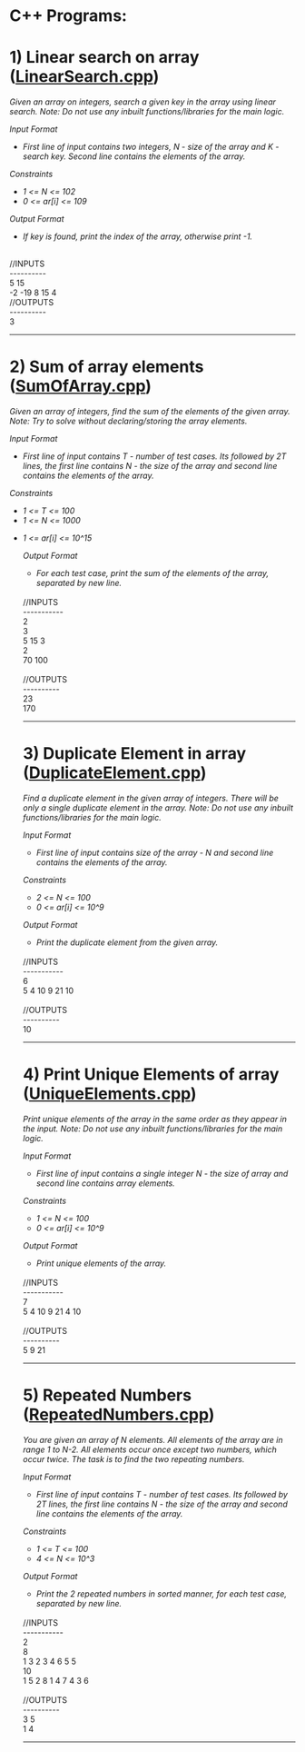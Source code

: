 <h1>C++ Programs:</h1>

# 1) Linear search on array (<a href="https://github.com/JamesyJoseph/ArrayPrograms_cpp/blob/main/LinearSearch.cpp">LinearSearch.cpp</a>)
<p><i>Given an array on integers, search a given key in the array using linear search.
Note: Do not use any inbuilt functions/libraries for the main logic.</i></p>
<i>
  Input Format
  
<ul><li>First line of input contains two integers, N - size of the array and K - search key. Second line contains the elements of the array.</li></ul>

Constraints

<ul><li>1 <= N <= 102</li>
<li>0 <= ar[i] <= 109</li></ul>

Output Format

<ul><li>If key is found, print the index of the array, otherwise print -1.</li></ul>
</i>
<br>//INPUTS<br>
----------<br>
5 15<br>
-2 -19 8 15 4
<br>//OUTPUTS<br>
----------<br>
3<br>


<hr> 

# 2) Sum of array elements (<a href="https://github.com/JamesyJoseph/ArrayPrograms_cpp/blob/main/SumOfArray.cpp">SumOfArray.cpp</a>)
<p><i>Given an array of integers, find the sum of the elements of the given array.
Note: Try to solve without declaring/storing the array elements.</i></p>
<i>
  Input Format
  
<ul><li>First line of input contains T - number of test cases. Its followed by 2T lines, the first line contains N - the size of the array and second line contains the elements of the array.</li></ul>

Constraints

<ul><li>1 <= T <= 100</li>
<li>1 <= N <= 1000</li></ul>
<ul><li>1 <= ar[i] <= 10^15</li>

Output Format

<ul><li>For each test case, print the sum of the elements of the array, separated by new line.</li></ul>
</i>
<br>//INPUTS<br>
-----------<br>
2<br>
3<br>
5 15 3 <br>
2<br>
70 100<br>
<br>//OUTPUTS<br>
----------<br>
23<br>
170<br>

<hr> 

# 3) Duplicate Element in array (<a href="https://github.com/JamesyJoseph/ArrayPrograms_cpp/blob/main/DuplicateElement.cpp">DuplicateElement.cpp</a>)
<p><i>Find a duplicate element in the given array of integers. There will be only a single duplicate element in the array.
Note: Do not use any inbuilt functions/libraries for the main logic.</i></p>
<i>
  Input Format
  
<ul><li>First line of input contains size of the array - N and second line contains the elements of the array.</li></ul>

Constraints

<ul><li>2 <= N <= 100</li>
<li>0 <= ar[i] <= 10^9</li></ul>

Output Format

<ul><li>Print the duplicate element from the given array.</li></ul>
</i>
<br>//INPUTS<br>
-----------<br>
6<br>
5 4 10 9 21 10<br>
<br>//OUTPUTS<br>
----------<br>
10<br>

<hr> 

# 4) Print Unique Elements of array (<a href="https://github.com/JamesyJoseph/ArrayPrograms_cpp/blob/main/UniqueElements.cpp">UniqueElements.cpp</a>)
<p><i>Print unique elements of the array in the same order as they appear in the input.
Note: Do not use any inbuilt functions/libraries for the main logic.</i></p>
<i>
  Input Format
  
<ul><li>First line of input contains a single integer N - the size of array and second line contains array elements.</li></ul>

Constraints

<ul><li>1 <= N <= 100</li>
<li>0 <= ar[i] <= 10^9</li></ul>

Output Format

<ul><li>Print unique elements of the array.</li></ul>
</i>
<br>//INPUTS<br>
-----------<br>
7<br>
5 4 10 9 21 4 10<br>
<br>//OUTPUTS<br>
----------<br>
5 9 21<br>

<hr> 

# 5) Repeated Numbers (<a href="https://github.com/JamesyJoseph/ArrayPrograms_cpp/blob/main/">RepeatedNumbers.cpp</a>)
<p><i>You are given an array of N elements. All elements of the array are in range 1 to N-2. All elements occur once except two numbers, which occur twice. The task is to find the two repeating numbers.</i></p>
<i>
  Input Format
  
<ul><li>First line of input contains T - number of test cases. Its followed by 2T lines, the first line contains N - the size of the array and second line contains the elements of the array.</li></ul>

Constraints

<ul><li>1 <= T <= 100</li>
<li>4 <= N <= 10^3</li></ul>

Output Format

<ul><li>Print the 2 repeated numbers in sorted manner, for each test case, separated by new line.</li></ul>
</i>
<br>//INPUTS<br>
-----------<br>
2<br>
8<br>
1 3 2 3 4 6 5 5 <br>
10<br>
1 5 2 8 1 4 7 4 3 6<br>
<br>//OUTPUTS<br>
----------<br>
3 5<br>
1 4<br>

<hr> 
